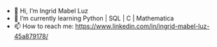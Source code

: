- 👋 Hi, I’m Ingrid Mabel Luz
- 🌱 I’m currently learning Python | SQL | C | Mathematica
- 📫 How to reach me: https://www.linkedin.com/in/ingrid-mabel-luz-45a879178/

<!---
IngridMabelLuz/IngridMabelLuz is a ✨ special ✨ repository because its `README.md` (this file) appears on your GitHub profile.
You can click the Preview link to take a look at your changes.
--->

